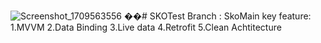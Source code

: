 ![Screenshot_1709563556](https://github.com/AnjaliSoni25/SKOTest/assets/31882434/fcd63d5b-ed31-4e6d-9a93-6fa12760c815)
��#   S K O T e s t 
 
 
Branch : SkoMain
key feature: 
1.MVVM
2.Data Binding
3.Live data
4.Retrofit
5.Clean Achtitecture

